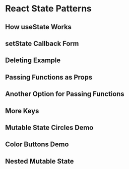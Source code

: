 # React State Patterns

## How useState Works

## setState Callback Form

## Deleting Example

## Passing Functions as Props

## Another Option for Passing Functions

## More Keys

## Mutable State Circles Demo

## Color Buttons Demo

## Nested Mutable State


